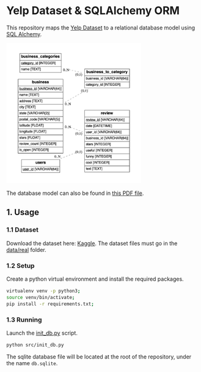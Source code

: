 # Yelp Dataset & SQLAlchemy ORM

This repository maps the [Yelp Dataset](https://www.yelp.com/dataset) to a
relational database model using [SQL Alchemy](https://www.sqlalchemy.org/).

<img src="docs/db.png" width=70%>

The database model can also be found in [this PDF file](docs/db.pdf).

## 1. Usage

### 1.1 Dataset

Download the dataset here: [Kaggle](https://www.kaggle.com/yelp-dataset/yelp-dataset).
The dataset files must go in the [data/real](./data/real) folder.

### 1.2 Setup

Create a python virtual environment and install the required packages.

``` bash
virtualenv venv -p python3;
source venv/bin/activate;
pip install -r requirements.txt;
```

### 1.3 Running

Launch the [init_db.py](./src/init_db.py) script.

``` bash
python src/init_db.py
```

The sqlite database file will be located at the root of the repository,
under the name `db.sqlite`.
